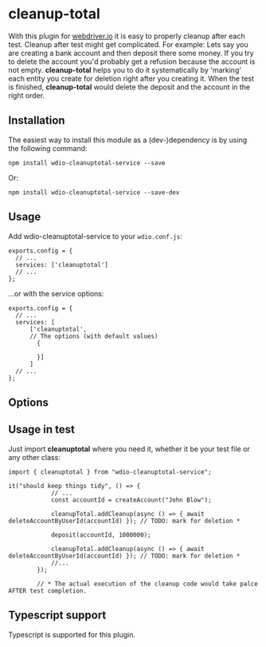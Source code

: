 # cleanup-total

With this plugin for [webdriver.io](https://webdriver.io/) it is easy to properly cleanup after each test.
Cleanup after test might get complicated. For example: Lets say you are creating a bank account and then deposit there some money. If you try to delete the account you'd probably get a refusion because the account is not empty. <b>cleanup-total</b> helps you to do it systematically by 'marking' each entity you create for deletion right after you creating it. When the test is finished, <b>cleanup-total</b> would delete the deposit and the account in the right order.

<h2>Installation</h2>
The easiest way to install this module as a (dev-)dependency is by using the following command:

```
npm install wdio-cleanuptotal-service --save
```
Or:

```
npm install wdio-cleanuptotal-service --save-dev
```

<h2>Usage</h2>

Add wdio-cleanuptotal-service to your `wdio.conf.js`:

```
exports.config = {
  // ...
  services: ['cleanuptotal']
  // ...
};
```
...or with the service options:

```
exports.config = {
  // ...
  services: [
      ['cleanuptotal',
      // The options (with default values)
        {
           
        }]
      ]
  // ...
};
```

<h2>Options</h2>

<h2>Usage in test</h2>

Just import <b>cleanuptotal</b> where you need it, whether it be your test file or any other class:

```
import { cleanuptotal } from "wdio-cleanuptotal-service";

it("should keep things tidy", () => {
            // ...
            const accountId = createAccount("John Blow");
            
            cleanupTotal.addCleanup(async () => { await deleteAccountByUserId(accountId) }); // TODO: mark for deletion * 

            deposit(accountId, 1000000);

            cleanupTotal.addCleanup(async () => { await deleteAccountByUserId(accountId) }); // TODO: mark for deletion *
            //...
        });

        // * The actual execution of the cleanup code would take palce AFTER test completion.
```

<h2>Typescript support</h2>

Typescript is supported for this plugin.